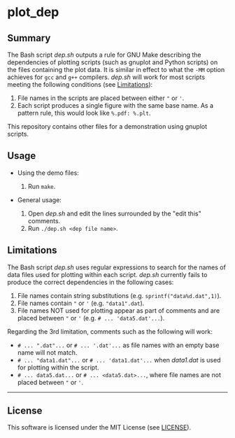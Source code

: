 # plot_dep

## Summary

The Bash script *dep.sh* outputs a rule for GNU Make describing the dependencies of plotting scripts (such as gnuplot and Python scripts) on the files containing the plot data. It is similar in effect to what the `-MM` option achieves for `gcc` and `g++` compilers. *dep.sh* will work for most scripts meeting the following conditions (see [Limitations](https://github.com/ty-foobar/plot_dep#limitations)):

1. File names in the scripts are placed between either `"` or `'`.
2. Each script produces a single figure with the same base name. As a pattern rule, this would look like `%.pdf: %.plt`.

This repository contains other files for a demonstration using gnuplot scripts.

## Usage

- Using the demo files:
    1. Run `make`.

- General usage:
    1. Open *dep.sh* and edit the lines surrounded by the "edit this" comments.
    2. Run `./dep.sh <dep file name>`.

## Limitations

The Bash script *dep.sh* uses regular expressions to search for the names of data files used for plotting within each script. *dep.sh* currently fails to produce the correct dependencies in the following cases:

1. File names contain string substitutions (e.g. `sprintf("data%d.dat",1)`).
2. File names contain `"` or `'` (e.g. `"data1".dat`).
3. File names NOT used for plotting appear as part of comments and are placed between `"` or `'` (e.g. `# ... 'data5.dat'...`).

Regarding the 3rd limitation, comments such as the following will work:

- `# ... ".dat"...` or `# ... '.dat'...` as file names with an empty base name will not match.
- `# ... "data1.dat"...` or `# ... 'data1.dat'...` when *data1.dat* is used for plotting within the script.
- `# ... data5.dat...` or `# ... <data5.dat>...`, where file names are not placed between `"` or `'`.

---

## License

This software is licensed under the MIT License (see [LICENSE](https://github.com/ty-foobar/plot_dep/blob/main/LICENSE)).
